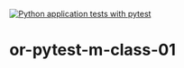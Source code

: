 [![Python application tests with pytest](https://github.com/dime2lo-lab/or-pytest-m-class-01/actions/workflows/testing-ci.yml/badge.svg?branch=main)](https://github.com/dime2lo-lab/or-pytest-m-class-01/actions/workflows/testing-ci.yml)

# or-pytest-m-class-01
